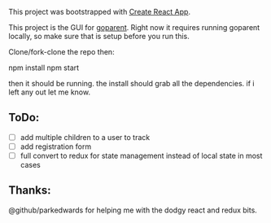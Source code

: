 This project was bootstrapped with [Create React App](https://github.com/facebookincubator/create-react-app).


This project is the GUI for [goparent](https://github.com/sasimpson/goparent).  Right now it requires running goparent locally, so make sure that is setup before you run this.

Clone/fork-clone the repo then:

  npm install
  npm start

then it should be running.  the install should grab all the dependencies.  if i left any out let me know.

## ToDo:

- [ ] add multiple children to a user to track
- [ ] add registration form
- [ ] full convert to redux for state management instead of local state in most cases

## Thanks:

@github/parkedwards for helping me with the dodgy react and redux bits.  